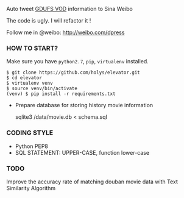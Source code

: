 Auto tweet [GDUFS VOD][1] information to Sina Weibo

The code is ugly. I will refactor it !

Follow me in @weibo:  http://weibo.com/dpress


### HOW TO START?


Make sure you have `python2.7`, `pip`, `virtualenv` installed.

    $ git clone https://github.com/holys/elevator.git
    $ cd elevator
    $ virtualenv venv
    $ source venv/bin/activate
    (venv) $ pip install -r requirements.txt


- Prepare database for storing history movie information

    sqlite3 /data/movie.db < schema.sql



[1]: http://strs.gdufs.edu.cn/web/

### CODING STYLE

- Python PEP8 
- SQL STATEMENT: UPPER-CASE, function lower-case


### TODO

Improve the accuracy rate of matching douban movie data with Text Similarity Algorithm


